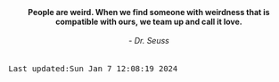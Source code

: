 
<div align="center"><b><span>People are weird. When we find someone with weirdness that is compatible with ours, we team up and call it love.</span></b><br><br><i> - Dr. Seuss</i></div>
<br><br><kbd>Last updated:Sun Jan  7 12:08:19 2024</kbd>